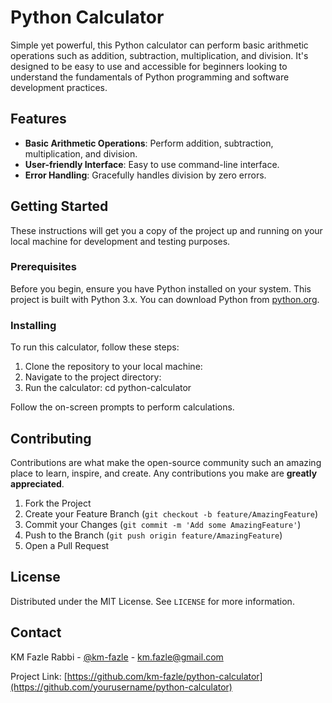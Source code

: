 # Python Calculator

Simple yet powerful, this Python calculator can perform basic arithmetic operations such as addition, subtraction, multiplication, and division. It's designed to be easy to use and accessible for beginners looking to understand the fundamentals of Python programming and software development practices.

## Features

- **Basic Arithmetic Operations**: Perform addition, subtraction, multiplication, and division.
- **User-friendly Interface**: Easy to use command-line interface.
- **Error Handling**: Gracefully handles division by zero errors.

## Getting Started

These instructions will get you a copy of the project up and running on your local machine for development and testing purposes.

### Prerequisites

Before you begin, ensure you have Python installed on your system. This project is built with Python 3.x. You can download Python from [python.org](https://www.python.org/downloads/).

### Installing

To run this calculator, follow these steps:

1. Clone the repository to your local machine:
2. Navigate to the project directory:
3. Run the calculator: cd python-calculator


Follow the on-screen prompts to perform calculations.

## Contributing

Contributions are what make the open-source community such an amazing place to learn, inspire, and create. Any contributions you make are **greatly appreciated**.

1. Fork the Project
2. Create your Feature Branch (`git checkout -b feature/AmazingFeature`)
3. Commit your Changes (`git commit -m 'Add some AmazingFeature'`)
4. Push to the Branch (`git push origin feature/AmazingFeature`)
5. Open a Pull Request

## License

Distributed under the MIT License. See `LICENSE` for more information.

## Contact

KM Fazle Rabbi - [@km-fazle](https://linkedin.com/in/km-fazle) - km.fazle@gmail.com

Project Link: [https://github.com/km-fazle/python-calculator](https://github.com/yourusername/python-calculator)
